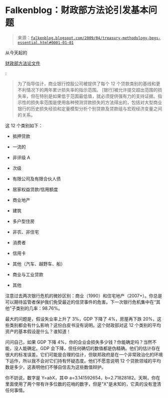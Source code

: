 <!--yml

分类: 未分类

日期：2024-05-12 22:06:07

-->

# Falkenblog：财政部方法论引发基本问题

> 来源：[`falkenblog.blogspot.com/2009/04/treasury-methodology-begs-essential.html#0001-01-01`](http://falkenblog.blogspot.com/2009/04/treasury-methodology-begs-essential.html#0001-01-01)

从今天起的

[财政部方法论文件](http://online.wsj.com/public/resources/documents/scap2009424.pdf)

:

> 为了指导估计，商业银行控股公司被提供了每个 12 个贷款类别的基线和更不利情况下的两年累计损失率的指示范围。 [银行]被允许提交超出范围的损失率，但在特别是如果低于范围最低值，就必须提供强有力的支持证据。指示性的损失率范围是使用各种预测贷款损失的方法得出的，包括对大型商业银行的历史损失经验和定量模型分析个别贷款及贷款组与宏观经济变量之间的关系。

这 12 个类别如下：

+   抵押贷款

+   一流的

+   非评级 A

+   次级

+   有限公司及有限合伙人债

+   居家权益贷款/信用额度

+   商业地产

+   建筑

+   多户型住房

+   非农、非住宅

+   消费者

+   信用卡

+   其他（汽车、越野车、船）

+   商业与工业贷款

+   其他

注意过去两次银行危机的微妙区别：商业（1990）和住宅地产（2007+）。你总是可以期待监管者保护我们免受最近的信贷事件的危害。下一次银行危机集中在“其他”子类别的几率：98.76%。

最大的问题是，假设失业率上升了 3%，GDP 下降了 4%，房屋再下跌 20%，这些类别都会有什么影响？这份白皮书没有说明。这个财政部对这 12 个类别的平均资产的基本假设是什么？谁知道！

问问自己，如果 GDP 下降 4%，你的企业会损失多少钱？你能确定吗？当然不能，没人能确定。GDP 会下降，但任何确切的数值都是伪精确。他们的估计存在很大的标准误差。它们可能是合理的估计，但联邦政府是在一个非常政治化的环境下运作，所以我不会对它们持有怀疑态度。他们不愿意说明 12 个贷款领域的平均数是多少，这表明他们不够自信去为这些数值辩护。

你不妨说，数字是 Y=a*b*X，其中 a=3.141592654，b=2.71828182。天啊，你在里面使用了两个带有许多位数的花哨的数字，但是"X"是未知的，它真的没有澄清任何事情。
